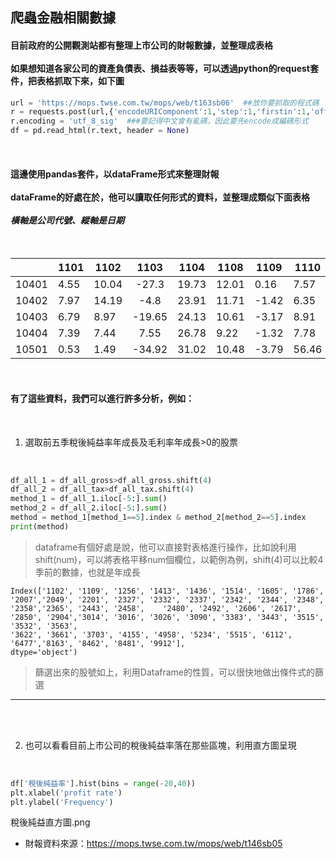 ## 爬蟲金融相關數據
#### 目前政府的公開觀測站都有整理上市公司的財報數據，並整理成表格<br><br>如果想知道各家公司的資產負債表、損益表等等，可以透過python的request套件，把表格抓取下來，如下圖

```python
url = 'https://mops.twse.com.tw/mops/web/t163sb06'  ##放你要抓取的程式碼
r = requests.post(url,{'encodeURIComponent':1,'step':1,'firstin':1,'off':1,'isQuery':1,'TYPEK':'sii','year':str(year),'season':str(season)})
r.encoding = 'utf_8_sig'  ###要記得中文會有亂碼，因此要先encode成編碼形式
df = pd.read_html(r.text, header = None)
```

<br> 

#### 這邊使用pandas套件，以dataFrame形式來整理財報<br><br>dataFrame的好處在於，他可以讀取任何形式的資料，並整理成類似下面表格<br><br>_橫軸是公司代號、縱軸是日期_

<br>

|    |1101  | 1102 |  1103  | 1104  | 1108  | 1109 |  1110 |  1201  | 1203 | 1210 |
|----|----|----|:----:|----|----|----|----|----|----|----|
|10401  |4.55  |10.04 |-27.3  |19.73  |12.01   |0.16   |7.57  |-6.94   |12.28  |0.45 |
|10402   |7.97  |14.19  |-4.8  |23.91  |11.71  |-1.42   |6.35  |-5.92   |9.57  |0.59 |
|10403   |6.79   |8.97 |-19.65  |24.13  |10.61  |-3.17   |8.91  |-9.16   |9.24 |1.06 |
|10404   |7.39   |7.44  |7.55  |26.78   |9.22  |-1.32   |7.78  |-10.94  |6.93  |0.62  |
|10501   |0.53   |1.49 |-34.92  |31.02  |10.48  |-3.79  |56.46  |-2.34   |7.94 |3.37  |

<br>

#### 有了這些資料，我們可以進行許多分析，例如：
<br>


1. 選取前五季稅後純益率年成長及毛利率年成長>0的股票

<br>

```python
df_all_1 = df_all_gross>df_all_gross.shift(4)
df_all_2 = df_all_tax>df_all_tax.shift(4)
method_1 = df_all_1.iloc[-5:].sum()
method_2 = df_all_2.iloc[-5:].sum()
method = method_1[method_1==5].index & method_2[method_2==5].index
print(method)
```
> dataframe有個好處是說，他可以直接對表格進行操作，比如說利用shift(num)，可以將表格平移num個欄位，以範例為例，shift(4)可以比較4季前的數據，也就是年成長


    Index(['1102', '1109', '1256', '1413', '1436', '1514', '1605', '1786', '2007','2049', '2201', '2327', '2332', '2337', '2342', '2344', '2348', '2358','2365', '2443', '2458',    '2480', '2492', '2606', '2617', '2850', '2904','3014', '3016', '3026', '3090', '3383', '3443', '3515', '3532', '3563',
    '3622', '3661', '3703', '4155', '4958', '5234', '5515', '6112', '6477','8163', '8462', '8481', '9912'],
    dtype='object')
    
>篩選出來的股號如上，利用Dataframe的性質，可以很快地做出條件式的篩選

***
<br>
<br>

2. 也可以看看目前上市公司的稅後純益率落在那些區塊，利用直方圖呈現

<br>

```python
df['稅後純益率'].hist(bins = range(-20,40))
plt.xlabel('profit rate')
plt.ylabel('Frequency')
```

<img>稅後純益直方圖.png

* 財報資料來源：https://mops.twse.com.tw/mops/web/t146sb05
